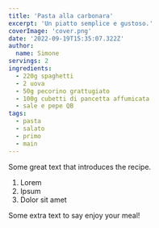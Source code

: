 ```yaml
---
title: 'Pasta alla carbonara'
excerpt: 'Un piatto semplice e gustoso.'
coverImage: 'cover.png'
date: '2022-09-19T15:35:07.322Z'
author:
  name: Simone
servings: 2
ingredients:
  - 220g spaghetti
  - 2 uova
  - 50g pecorino grattugiato
  - 100g cubetti di pancetta affumicata
  - sale e pepe QB
tags:
  - pasta
  - salato
  - primo
  - main
---
```


Some great text that introduces the recipe.

1. Lorem
1. Ipsum
1. Dolor sit amet

Some extra text to say enjoy your meal!
